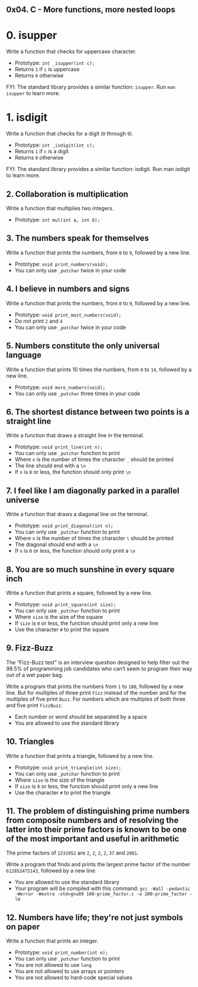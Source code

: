 ## 0x04. C - More functions, more nested loops

#  0. isupper
Write a function that checks for uppercase character.

*  Prototype: `int _isupper(int c);`
*  Returns `1` if `c` is uppercase
*  Returns `0` otherwise

FYI: The standard library provides a similar function: `isupper`. Run `man isupper` to learn more.

#  1. isdigit
Write a function that checks for a digit (`0` through `9`).

*  Prototype: `int _isdigit(int c);`
*  Returns `1` if `c` is a digit
*  Returns `0` otherwise

FYI: The standard library provides a similar function: isdigit. Run man isdigit to learn more.

## 2. Collaboration is multiplication
Write a function that multiplies two integers.

*  Prototype: `int mul(int a, int b);`

## 3. The numbers speak for themselves
Write a function that prints the numbers, from `0` to `9`, followed by a new line.

*  Prototype: `void print_numbers(void);`
*  You can only use `_putchar` twice in your code

## 4. I believe in numbers and signs
Write a function that prints the numbers, from `0` to `9`, followed by a new line.

*  Prototype: `void print_most_numbers(void);`
*  Do not print `2` and `4`
*  You can only use `_putchar` twice in your code

## 5. Numbers constitute the only universal language
Write a function that prints 10 times the numbers, from `0` to `14`, followed by a new line.

*  Prototype: `void more_numbers(void);`
*  You can only use `_putchar` three times in your code

## 6. The shortest distance between two points is a straight line
Write a function that draws a straight line in the terminal.

*  Prototype: `void print_line(int n);`
*  You can only use `_putchar` function to print
*  Where `n` is the number of times the character `_` should be printed
*  The line should end with a `\n`
*  If `n` is `0` or less, the function should only print `\n`

## 7. I feel like I am diagonally parked in a parallel universe
Write a function that draws a diagonal line on the terminal.

*  Prototype: `void print_diagonal(int n);`
*  You can only use `_putchar` function to print
*  Where `n` is the number of times the character `\` should be printed
*  The diagonal should end with a `\n`
*  If `n` is `0` or less, the function should only print a `\n`

## 8. You are so much sunshine in every square inch
Write a function that prints a square, followed by a new line.

*  Prototype: `void print_square(int size);`
*  You can only use `_putchar` function to print
*  Where `size` is the size of the square
*  If `size` is `0` or less, the function should print only a new line
*  Use the character `#` to print the square

## 9. Fizz-Buzz
The “Fizz-Buzz test” is an interview question designed to help filter out the 99.5% of programming job candidates who can’t seem to program their way out of a wet paper bag.

Write a program that prints the numbers from `1` to `100`, followed by a new line. But for multiples of three print `Fizz` instead of the number and for the multiples of five print `Buzz`. For numbers which are multiples of both three and five print `FizzBuzz`.

*  Each number or word should be separated by a space
*  You are allowed to use the standard library

## 10. Triangles
Write a function that prints a triangle, followed by a new line.

*  Prototype: `void print_triangle(int size);`
*  You can only use `_putchar` function to print
*  Where `size` is the size of the triangle
*  If `size` is `0` or less, the function should print only a new line
*  Use the character `#` to print the triangle

## 11. The problem of distinguishing prime numbers from composite numbers and of resolving the latter into their prime factors is known to be one of the most important and useful in arithmetic
The prime factors of `1231952` are `2`, `2`, `2`, `2`, `37` and `2081`.

Write a program that finds and prints the largest prime factor of the number `612852475143`, followed by a new line.

*  You are allowed to use the standard library
*  Your program will be compiled with this command: `gcc -Wall -pedantic -Werror -Wextra -std=gnu89 100-prime_factor.c -o 100-prime_factor -lm`

## 12. Numbers have life; they're not just symbols on paper
Write a function that prints an integer.

*  Prototype: `void print_number(int n);`
*  You can only use `_putchar` function to print
*  You are not allowed to use `long`
*  You are not allowed to use arrays or pointers
*  You are not allowed to hard-code special values

